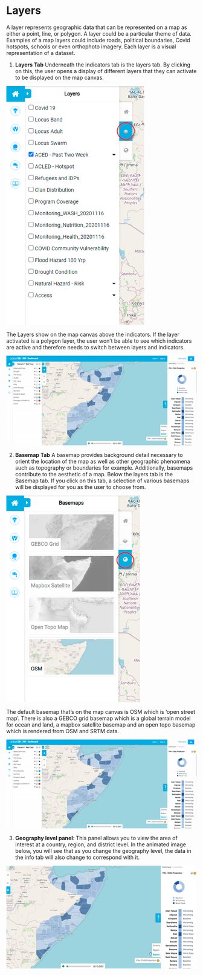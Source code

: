 # Layers
>
A layer represents geographic data that can be represented on a map as either a point, line, or polygon. A layer could be a particular theme of data. 
Examples of a map layers could include roads, political boundaries, Covid hotspots, schools or even orthophoto imagery. Each layer is a visual representation of a dataset.
>
1.	**Layers Tab**
Underneath the indicators tab is the layers tab. By clicking on this, the user opens a display of different layers that they can activate to be displayed on the map canvas.
>
![Layers Tab ](../img/layers-tab.png "Layers Tab")
>
The Layers show on the map canvas above the indicators. If the layer activated is a polygon layer, the user won’t be able to see which indicators are active 
and therefore needs to switch between layers and indicators. 
>
![Layers ](../img/layers.gif "Layers") 
>
>
2.	**Basemap Tab**
A basemap provides background detail necessary to orient the location of the map as well as other geographic phenomena such as topography or boundaries for example. 
Additionally, basemaps contribute to the aesthetic of a map. Below the layers tab is the Basemap tab. If you click on this tab, a selection of various
basemaps will be displayed for you as the user to choose from.
>
![Basemap Tab ](../img/basemap-tab.png "Basemap Tab")
>
The default basemap that’s on the map canvas is OSM which is ‘open street map’. There is also a GEBCO grid basemap which is a global terrain model for ocean 
and land, a mapbox satellite basemap and an open topo basemap which is rendered from OSM and SRTM data.
>
![Basemap ](../img/basemap.gif "Basemap") 
>
>
3.	 **Geography level panel**:
This panel allows you to view the area of interest at a country, region, and district level. In the animated image below, you will see that as you change
the geography level, the data in the info tab will also change to correspond with it. 
>
![Geography Level](../img/geo-level.gif "Geography Level") 
>
>


